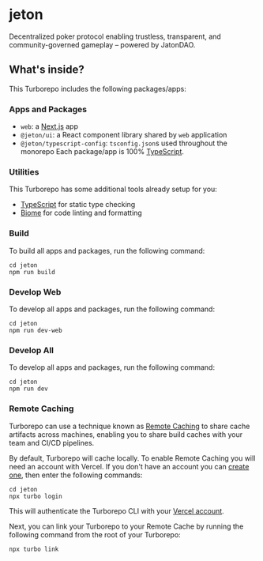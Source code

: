 # jeton
Decentralized poker protocol enabling trustless, transparent, and community-governed gameplay – powered by JatonDAO.

## What's inside?
This Turborepo includes the following packages/apps:

### Apps and Packages
- `web`: a [Next.js](https://nextjs.org/) app
- `@jeton/ui`: a React component library shared by `web` application
- `@jeton/typescript-config`: `tsconfig.json`s used throughout the monorepo
Each package/app is 100% [TypeScript](https://www.typescriptlang.org/).

### Utilities
This Turborepo has some additional tools already setup for you:
- [TypeScript](https://www.typescriptlang.org/) for static type checking
- [Biome](https://biomejs.dev/) for code linting and formatting

### Build
To build all apps and packages, run the following command:

```
cd jeton
npm run build
```

### Develop Web
To develop all apps and packages, run the following command:

```
cd jeton
npm run dev-web
```

### Develop All
To develop all apps and packages, run the following command:

```
cd jeton
npm run dev
```

### Remote Caching
Turborepo can use a technique known as [Remote Caching](https://turbo.build/repo/docs/core-concepts/remote-caching) to share cache artifacts across machines, enabling you to share build caches with your team and CI/CD pipelines.

By default, Turborepo will cache locally. To enable Remote Caching you will need an account with Vercel. If you don't have an account you can [create one](https://vercel.com/signup), then enter the following commands:

```
cd jeton
npx turbo login
```

This will authenticate the Turborepo CLI with your [Vercel account](https://vercel.com/docs/concepts/personal-accounts/overview).

Next, you can link your Turborepo to your Remote Cache by running the following command from the root of your Turborepo:

```
npx turbo link
```
